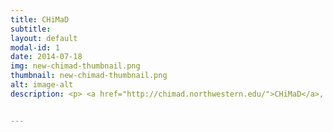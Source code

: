 ```yaml
---
title: CHiMaD
subtitle: 
layout: default
modal-id: 1
date: 2014-07-18
img: new-chimad-thumbnail.png
thumbnail: new-chimad-thumbnail.png
alt: image-alt
description: <p> <a href="http://chimad.northwestern.edu/">CHiMaD</a>, abbreviated from the Center for Hierarchical Materials Design, is a center sponsored by the National Institute of Standards and Technology (NIST) and is focused on the research of advanced materials, more specifically in developing next-generation computational tools, databases, amd experimental techniques in order to encourage and allow the design of new materials and their ultimate integration into the industry. </p> <a class="btn btn-primary" href="http://chimad.northwestern.edu/"> Visit CHiMaD </a>


---
```

